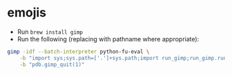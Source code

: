 # emojis

* Run `brew install gimp`
* Run the following (replacing with pathname where appropriate):
```sh
gimp -idf --batch-interpreter python-fu-eval \
    -b "import sys;sys.path=['.']+sys.path;import run_gimp;run_gimp.run('/Users/otan/Downloads/nathan.png')" \
    -b "pdb.gimp_quit(1)"
```
